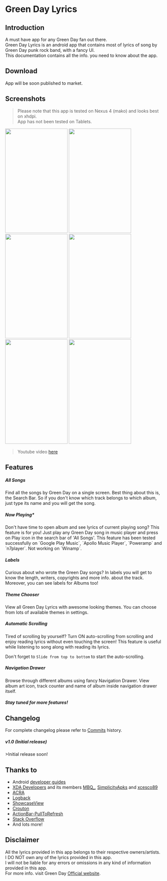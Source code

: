 Green Day Lyrics
================  

Introduction
-----------------

A must have app for any Green Day fan out there.  
Green Day Lyrics is an android app that contains most of lyrics of song by Green Day punk rock band, with a fancy UI.  
This documentation contains all the info. you need to know about the app.  

Download
--------------
App will be soon published to market.

Screenshots
-------------------
>Please note that this app is tested on Nexus 4 (mako) and looks best on xhdpi.  
>App has not been tested on Tablets.  

<img src="http://i59.tinypic.com/zv5on.png" height="335" width="200"/> 
<img src="http://i61.tinypic.com/4fvgbb.png" height="335" width="200"/> 
<img src="http://i61.tinypic.com/2z5r982.png" height="335" width="200"/> 
<img src="http://i59.tinypic.com/ibgoy0.png" height="335" width="200"/> 
<img src="http://i57.tinypic.com/mjya12.png" height="335" width="200"/> 
<img src="http://i61.tinypic.com/1zt1f4.png" height="335" width="200"/>
  
>Youtube video [here](https://www.youtube.com/watch?v=JtJUXp9VIgM)

Features
-------------

<h5>All Songs</h5>
Find all the songs by Green Day on a single screen.  
Best thing about this is, the Search Bar. So if you don't know which track belongs to  
which album, just type its name and you will get the song.  

<h5>Now Playing*</h5>
Don't have time to open album and see lyrics of current playing song? This feature is for you!  
Just play any Green Day song in music player and press on Play icon in the search bar of 'All Songs'.
This feature has been tested successfully on `Google Play Music`, `Apollo Music Player`, `Poweramp` and `n7player`.
Not working on `Winamp`.

<h5>Labels</h5>
Curious about who wrote the Green Day songs?  
In labels you will get to know the length, writers, copyrights and more info. about the track.  Moreover, you can see labels for Albums too!

<h5>Theme Chooser</h5>
View all Green Day Lyrics with awesome looking themes.
You can choose from lots of available themes in settings.

<h5>Automatic Scrolling</h5>
Tired of scrolling by yourself?
Turn ON auto-scrolling from scrolling and enjoy reading lyrics without even touching the screen!
This feature is useful while listening to song along with reading its lyrics.

Don't forget to `Slide from top to bottom` to start the auto-scrolling.

<h5>Navigation Drawer</h5>
Browse through different albums using fancy Navigation Drawer.
View album art icon, track counter and name of album inside navigation drawer itself.

<h5>Stay tuned for more features!</h5>


Changelog
---------

For complete changelog please refer to [Commits](https://github.com/vishal0071/Green_Day_Lyrics/commits/master) history.  

<h5>v1.0 (Initial release)</h5>
>Initial release soon!

Thanks to
---------

* Android [developer guides](http://developer.android.com)
* [XDA Developers](http://forum.xda-developers.com) and its members [MBQ_](http://forum.xda-developers.com/member.php?u=4244313), 
[SimplicityApks](http://forum.xda-developers.com/member.php?u=5282469) and 
[xcesco89](http://forum.xda-developers.com/member.php?u=3283046)
* [ACRA](https://github.com/ACRA/acra)
* [Logback](https://github.com/tony19/logback-android)
* [ShowcaseView](https://github.com/amlcurran/ShowcaseView)
* [Crouton](https://github.com/keyboardsurfer/Crouton)
* [ActionBar-PullToRefresh](https://github.com/chrisbanes/ActionBar-PullToRefresh)
* [Stack Overflow](http://stackoverflow.com/)
* And lots more!

Disclaimer
----------

All the lyrics provided in this app belongs to their respective owners/artists.<br>
I DO NOT own any of the lyrics provided in this app.<br>
I will not be liable for any errors or omissions in any kind of information provided in this app.<br>
For more info. visit Green Day [Official website](http://www.greenday.com/). <br>





